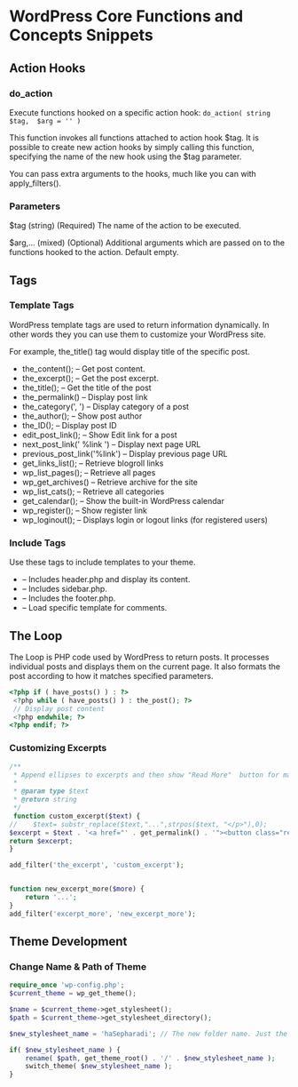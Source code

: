 # WordPress Core Functions and Concepts Snippets

<a id="action-hooks"></a>
## Action Hooks

<a id="do_action"></a>
### do_action

Execute functions hooked on a specific action hook:
`do_action( string $tag,  $arg = '' )`

This function invokes all functions attached to action hook $tag. It is possible to create new action hooks by simply calling this function, specifying the name of the new hook using the $tag parameter.

You can pass extra arguments to the hooks, much like you can with apply_filters().

<a id="parameters"></a>
### Parameters
$tag
(string) (Required) The name of the action to be executed.

$arg,...
(mixed) (Optional) Additional arguments which are passed on to the functions hooked to the action. Default empty.

<a id="tags"></a>
## Tags

<a id="template-tags"></a>
### Template Tags

WordPress template tags are used to return information dynamically.
In other words they you can use them to customize your WordPress site.

For example, the_title() tag would display title of the specific post.

* the_content(); – Get post content.
* the_excerpt(); – Get the post excerpt.
* the_title(); – Get the title of the post
* the_permalink() – Display post link
* the_category(', ') – Display category of a post
* the_author(); – Show post author
* the_ID(); – Display post ID
* edit_post_link(); – Show Edit link for a post
* next_post_link(' %link ') – Display next page URL
* previous_post_link('%link') – Display previous page URL
* get_links_list(); – Retrieve blogroll links
* wp_list_pages(); – Retrieve all pages
* wp_get_archives() – Retrieve archive for the site
* wp_list_cats(); – Retrieve all categories
* get_calendar(); – Show the built-in WordPress calendar
* wp_register(); – Show register link
* wp_loginout(); – Displays login or logout links (for registered users)

<a id="include-tags"></a>
### Include Tags

Use these tags to include templates to your theme.

* <?php get_header(); ?> – Includes header.php and display its content.
* <?php get_sidebar(); ?> – Includes sidebar.php.
* <?php get_footer(); ?> – Includes the footer.php.
* <?php comments_template(); ?> – Load specific template for comments.

<a id="the-loop"></a>
## The Loop

The Loop is PHP code used by WordPress to return posts. It processes individual posts and displays them on the current page. It also formats the post according to how it matches specified parameters.

```php
<?php if ( have_posts() ) : ?>
 <?php while ( have_posts() ) : the_post(); ?>
 // Display post content
 <?php endwhile; ?>
<?php endif; ?>
```

<a id="customizing-excerpts"></a>
### Customizing Excerpts

```php
/**
 * Append ellipses to excerpts and then show "Read More"  button for manual & automatic excerpts.
 *
 * @param type $text
 * @return string
 */
 function custom_excerpt($text) {
//    $text= substr_replace($text,"...",strpos($text, "</p>"),0);
$excerpt = $text . '<a href="' . get_permalink() . '"><button class="read-more-btn" type="button" value="read_more">Read More</button></a>';
return $excerpt;
}

add_filter('the_excerpt', 'custom_excerpt');


function new_excerpt_more($more) {
    return '...';
}
add_filter('excerpt_more', 'new_excerpt_more');
```

<a id="theme-development"></a>
## Theme Development

<a id="change-name--path-of-theme"></a>
### Change Name & Path of Theme

```php
require_once 'wp-config.php';
$current_theme = wp_get_theme();

$name = $current_theme->get_stylesheet();
$path = $current_theme->get_stylesheet_directory();

$new_stylesheet_name = 'haSepharadi'; // The new folder name. Just the name e.g. 'mynewtheme'

if( $new_stylesheet_name ) {
    rename( $path, get_theme_root() . '/' . $new_stylesheet_name );
    switch_theme( $new_stylesheet_name );
}
```

